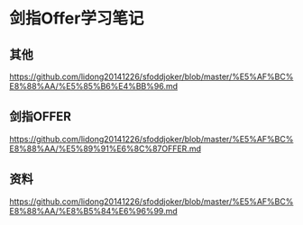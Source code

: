 # 剑指Offer学习笔记
## 其他
<https://github.com/lidong20141226/sfoddjoker/blob/master/%E5%AF%BC%E8%88%AA/%E5%85%B6%E4%BB%96.md>
## 剑指OFFER
<https://github.com/lidong20141226/sfoddjoker/blob/master/%E5%AF%BC%E8%88%AA/%E5%89%91%E6%8C%87OFFER.md>
## 资料
<https://github.com/lidong20141226/sfoddjoker/blob/master/%E5%AF%BC%E8%88%AA/%E8%B5%84%E6%96%99.md>